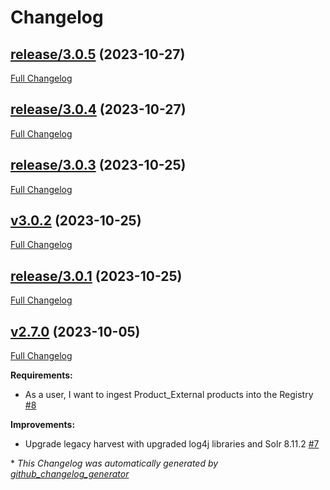 # Changelog

## [release/3.0.5](https://github.com/NASA-PDS/registry-harvest-legacy/tree/release/3.0.5) (2023-10-27)

[Full Changelog](https://github.com/NASA-PDS/registry-harvest-legacy/compare/release/3.0.4...release/3.0.5)

## [release/3.0.4](https://github.com/NASA-PDS/registry-harvest-legacy/tree/release/3.0.4) (2023-10-27)

[Full Changelog](https://github.com/NASA-PDS/registry-harvest-legacy/compare/release/3.0.3...release/3.0.4)

## [release/3.0.3](https://github.com/NASA-PDS/registry-harvest-legacy/tree/release/3.0.3) (2023-10-25)

[Full Changelog](https://github.com/NASA-PDS/registry-harvest-legacy/compare/v3.0.2...release/3.0.3)

## [v3.0.2](https://github.com/NASA-PDS/registry-harvest-legacy/tree/v3.0.2) (2023-10-25)

[Full Changelog](https://github.com/NASA-PDS/registry-harvest-legacy/compare/release/3.0.1...v3.0.2)

## [release/3.0.1](https://github.com/NASA-PDS/registry-harvest-legacy/tree/release/3.0.1) (2023-10-25)

[Full Changelog](https://github.com/NASA-PDS/registry-harvest-legacy/compare/v2.7.0...release/3.0.1)

## [v2.7.0](https://github.com/NASA-PDS/registry-harvest-legacy/tree/v2.7.0) (2023-10-05)

[Full Changelog](https://github.com/NASA-PDS/registry-harvest-legacy/compare/1f0366f2e342eeef510c2a20a9d7959880203400...v2.7.0)

**Requirements:**

- As a user, I want to ingest Product\_External products into the Registry [\#8](https://github.com/NASA-PDS/registry-harvest-legacy/issues/8)

**Improvements:**

- Upgrade legacy harvest with upgraded log4j libraries and Solr 8.11.2 [\#7](https://github.com/NASA-PDS/registry-harvest-legacy/issues/7)



\* *This Changelog was automatically generated by [github_changelog_generator](https://github.com/github-changelog-generator/github-changelog-generator)*
